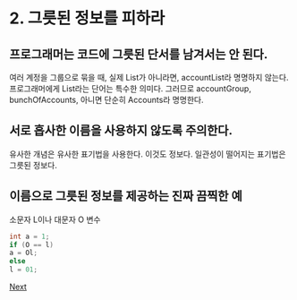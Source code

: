 # 2. 그릇된 정보를 피하라

## **프로그래머는 코드에 그릇된 단서를 남겨서는 안 된다.** 

여러 계정을 그룹으로 묶을 때, 실제 List가 아니라면, accountList라 명명하지 않는다. 프로그래머에게 List라는 단어는 특수한 의미다. 그러므로 accountGroup, bunchOfAccounts, 아니면 단순히 Accounts라 명명한다.

## **서로 흡사한 이름을 사용하지 않도록 주의한다.** 

유사한 개념은 유사한 표기법을 사용한다. 이것도 정보다. 일관성이 떨어지는 표기법은 그릇된 정보다.

## **이름으로 그릇된 정보를 제공하는 진짜 끔찍한 예** 

소문자 L이나 대문자 O 변수

```java
int a = 1;
if (O == l)
a = Ol;
else
l = 01;
```



[Next](2/3..md)